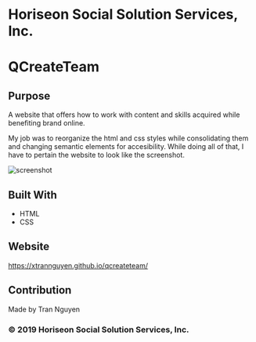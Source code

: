 # Horiseon Social Solution Services, Inc.
# QCreateTeam

## Purpose
A website that offers how to work with content and skills acquired while benefiting brand online.

My job was to reorganize the html and css styles while consolidating them and changing semantic elements for accesibility.
While doing all of that, I have to pertain the website to look like the screenshot.

![screenshot](https://user-images.githubusercontent.com/78121078/108945034-e012d780-7629-11eb-8282-fe39f55911f9.png)


## Built With 
* HTML
* CSS

## Website 
https://xtrannguyen.github.io/qcreateteam/

## Contribution
Made by Tran Nguyen

### © 2019 Horiseon Social Solution Services, Inc.
